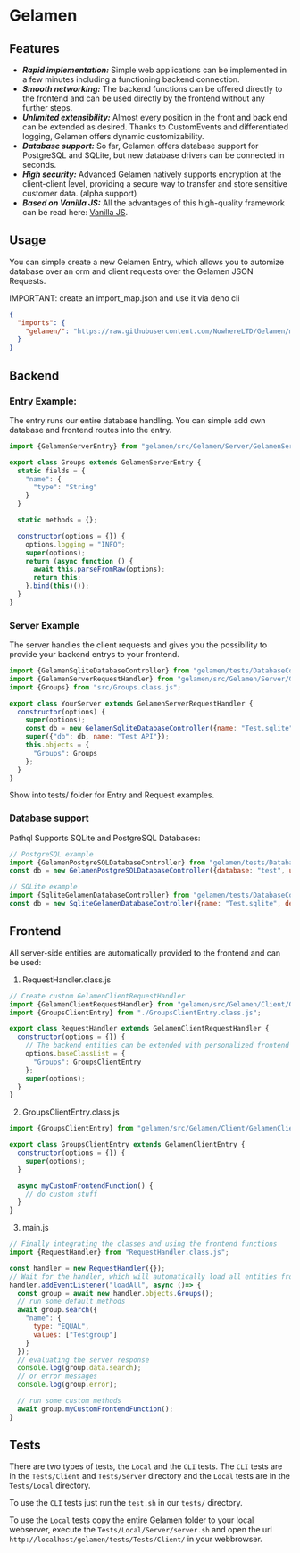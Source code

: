 # Gelamen

## Features
- ***Rapid implementation:*** Simple web applications can be implemented in a few minutes including a functioning backend connection.
- ***Smooth networking:*** The backend functions can be offered directly to the frontend and can be used directly by the frontend without any further steps.
- ***Unlimited extensibility:*** Almost every position in the front and back end can be extended as desired. Thanks to CustomEvents and differentiated logging, Gelamen offers dynamic customizability.
- ***Database support:*** So far, Gelamen offers database support for PostgreSQL and SQLite, but new database drivers can be connected in seconds.
- ***High security:*** Advanced Gelamen natively supports encryption at the client-client level, providing a secure way to transfer and store sensitive customer data. (alpha support)
- ***Based on Vanilla JS:*** All the advantages of this high-quality framework can be read here: [Vanilla JS](http://vanilla-js.com/). 

## Usage
You can simple create a new Gelamen Entry, which allows you to automize database over an orm and client requests over the Gelamen JSON Requests.

IMPORTANT: create an import_map.json and use it via deno cli
```json
{
  "imports": {
    "gelamen/": "https://raw.githubusercontent.com/NowhereLTD/Gelamen/master/"
  }
}
```

## Backend

### Entry Example:

The entry runs our entire database handling. You can simple add own database and frontend routes into the entry.

```javascript
import {GelamenServerEntry} from "gelamen/src/Gelamen/Server/GelamenServerEntry.class.js"

export class Groups extends GelamenServerEntry {
  static fields = {
    "name": {
      "type": "String"
    }
  }

  static methods = {};

  constructor(options = {}) {
    options.logging = "INFO";
    super(options);
    return (async function () {
      await this.parseFromRaw(options);
      return this;
    }.bind(this)());
  }
}
```

### Server Example

The server handles the client requests and gives you the possibility to provide your backend entrys to your frontend.

```javascript
import {GelamenSqliteDatabaseController} from "gelamen/tests/DatabaseController/GelamenSqliteDatabaseController.class.js";
import {GelamenServerRequestHandler} from "gelamen/src/Gelamen/Server/GelamenServerRequestHandler.class.js";
import {Groups} from "src/Groups.class.js";

export class YourServer extends GelamenServerRequestHandler {
  constructor(options) {
    super(options);
    const db = new GelamenSqliteDatabaseController({name: "Test.sqlite", debug: false});
    super({"db": db, name: "Test API"});
    this.objects = {
      "Groups": Groups
    };
  }
}
```

Show into tests/ folder for Entry and Request examples.

### Database support

Pathql Supports SQLite and PostgreSQL Databases:
```javascript
// PostgreSQL example
import {GelamenPostgreSQLDatabaseController} from "gelamen/tests/DatabaseController/GelamenPostgreSQLDatabaseController.class.js";
const db = new GelamenPostgreSQLDatabaseController({database: "test", username: "administrator", password: "eiB3ahlaequo3lan3Phahfai8winohl9", debug: false});

// SQLite example
import {SqliteGelamenDatabaseController} from "gelamen/tests/DatabaseController/SqliteGelamenDatabaseController.class.js";
const db = new SqliteGelamenDatabaseController({name: "Test.sqlite", debug: false});
```


## Frontend

All server-side entities are automatically provided to the frontend and can be used:
1. RequestHandler.class.js
```javascript
// Create custom GelamenClientRequestHandler
import {GelamenClientRequestHandler} from "gelamen/src/Gelamen/Client/GelamenClientRequestHandler.class.js";
import {GroupsClientEntry} from "./GroupsClientEntry.class.js";

export class RequestHandler extends GelamenClientRequestHandler {
  constructor(options = {}) {
    // The backend entities can be extended with personalized frontend functions if needed.
    options.baseClassList = {
      "Groups": GroupsClientEntry
    };
    super(options);
  }
}
```

2. GroupsClientEntry.class.js
```javascript
import {GroupsClientEntry} from "gelamen/src/Gelamen/Client/GelamenClientEntry.class.js";

export class GroupsClientEntry extends GelamenClientEntry {
  constructor(options = {}) {
    super(options);
  }

  async myCustomFrontendFunction() {
    // do custom stuff
  }
}
```

3. main.js
```javascript
// Finally integrating the classes and using the frontend functions
import {RequestHandler} from "RequestHandler.class.js";

const handler = new RequestHandler({});
// Wait for the handler, which will automatically load all entities from the server
handler.addEventListener("loadAll", async ()=> {
  const group = await new handler.objects.Groups();
  // run some default methods
  await group.search({
    "name": {
      type: "EQUAL",
      values: ["Testgroup"]
    }
  });
  // evaluating the server response
  console.log(group.data.search);
  // or error messages
  console.log(group.error);

  // run some custom methods
  await group.myCustomFrontendFunction();
}

```

## Tests
There are two types of tests, the `Local` and the `CLI` tests.
The `CLI` tests are in the `Tests/Client` and `Tests/Server` directory and the `Local` tests are in the `Tests/Local` directory.

To use the `CLI` tests just run the `test.sh` in our `tests/` directory.

To use the `Local` tests copy the entire Gelamen folder to your local webserver, execute the `Tests/Local/Server/server.sh` and open the url `http://localhost/gelamen/tests/Tests/Client/` in your webbrowser.
